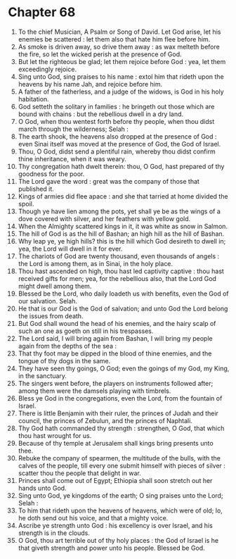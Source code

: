 # Chapter 68

1. To the chief Musician, A Psalm or Song of David. Let God arise, let his enemies be scattered : let them also that hate him flee before him.
2. As smoke is driven away, so drive them away : as wax melteth before the fire, so let the wicked perish at the presence of God.
3. But let the righteous be glad; let them rejoice before God : yea, let them exceedingly rejoice.
4. Sing unto God, sing praises to his name : extol him that rideth upon the heavens by his name Jah, and rejoice before him.
5. A father of the fatherless, and a judge of the widows, is God in his holy habitation.
6. God setteth the solitary in families : he bringeth out those which are bound with chains : but the rebellious dwell in a dry land.
7. O God, when thou wentest forth before thy people, when thou didst march through the wilderness; Selah :
8. The earth shook, the heavens also dropped at the presence of God : even Sinai itself was moved at the presence of God, the God of Israel.
9. Thou, O God, didst send a plentiful rain, whereby thou didst confirm thine inheritance, when it was weary.
10. Thy congregation hath dwelt therein: thou, O God, hast prepared of thy goodness for the poor.
11. The Lord gave the word : great was the company of those that published it.
12. Kings of armies did flee apace : and she that tarried at home divided the spoil.
13. Though ye have lien among the pots, yet shall ye be as the wings of a dove covered with silver, and her feathers with yellow gold.
14. When the Almighty scattered kings in it, it was white as snow in Salmon.
15. The hill of God is as the hill of Bashan; an high hill as the hill of Bashan.
16. Why leap ye, ye high hills? this is the hill which God desireth to dwell in; yea, the Lord will dwell in it for ever.
17. The chariots of God are twenty thousand, even thousands of angels : the Lord is among them, as in Sinai, in the holy place.
18. Thou hast ascended on high, thou hast led captivity captive : thou hast received gifts for men; yea, for the rebellious also, that the Lord God might dwell among them.
19. Blessed be the Lord, who daily loadeth us with benefits, even the God of our salvation. Selah.
20. He that is our God is the God of salvation; and unto God the Lord belong the issues from death.
21. But God shall wound the head of his enemies, and the hairy scalp of such an one as goeth on still in his trespasses.
22. The Lord said, I will bring again from Bashan, I will bring my people again from the depths of the sea :
23. That thy foot may be dipped in the blood of thine enemies, and the tongue of thy dogs in the same.
24. They have seen thy goings, O God; even the goings of my God, my King, in the sanctuary.
25. The singers went before, the players on instruments followed after; among them were the damsels playing with timbrels.
26. Bless ye God in the congregations, even the Lord, from the fountain of Israel.
27. There is little Benjamin with their ruler, the princes of Judah and their council, the princes of Zebulun, and the princes of Naphtali.
28. Thy God hath commanded thy strength : strengthen, O God, that which thou hast wrought for us.
29. Because of thy temple at Jerusalem shall kings bring presents unto thee.
30. Rebuke the company of spearmen, the multitude of the bulls, with the calves of the people, till every one submit himself with pieces of silver : scatter thou the people that delight in war.
31. Princes shall come out of Egypt; Ethiopia shall soon stretch out her hands unto God.
32. Sing unto God, ye kingdoms of the earth; O sing praises unto the Lord; Selah :
33. To him that rideth upon the heavens of heavens, which were of old; lo, he doth send out his voice, and that a mighty voice.
34. Ascribe ye strength unto God : his excellency is over Israel, and his strength is in the clouds.
35. O God, thou art terrible out of thy holy places : the God of Israel is he that giveth strength and power unto his people. Blessed be God.

